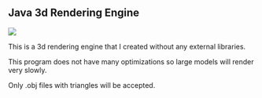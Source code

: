 ## Java 3d Rendering Engine
<picture>
  <img src="https://github.com/user-attachments/assets/6d4cc1b1-087a-4dc5-be63-fd36fe6601e2" />
</picture>

This is a 3d rendering engine that I created without any external libraries.

This program does not have many optimizations so large models will render very slowly.

Only .obj files with triangles will be accepted.
